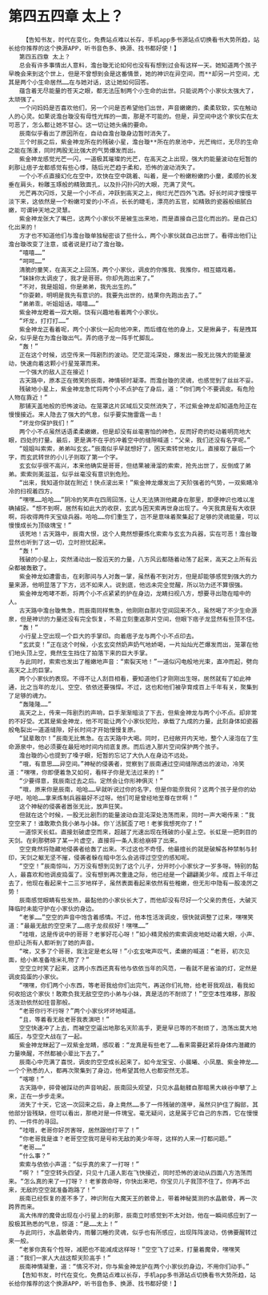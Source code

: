 # 第四五四章 太上？
        【告知书友，时代在变化，免费站点难以长存，手机app多书源站点切换看书大势所趋，站长给你推荐的这个换源APP，听书音色多、换源、找书都好使！】
       第四五四章 太上？
       总会有许多事情出人意料，澹台璇无论如何也没有有想到过会有这样一天。她知道两个孩子早晚会来到这个世上，但是不曾想到会是这番情景，她的神识在异空间，而**却另一片空间，尤其是两个小生命居然……在与她对话，这让她如何回答。
       蕴含着无尽能量的苍天之眼，都无法压制两个小生命的出世。只能说两个小家伙太强大了，太顽强了。
       一个问妈妈是否喜欢他们，另一个问是否希望他们出世，声音嫩嫩的，柔柔软软，实在触动人的心灵。如果说澹台璇没有母性光辉的一面，那是不可能的。但是，异空间中这个家伙实在太可恶了，怎么都让她不甘心。这一切让她头痛的要命。
       辰南似乎看出了原因所在，自动自澹台璇身边暂时消失了。
       三个时辰之后，紫金神龙所在的残破小星，澹台璇**所在的泉池中，光芒绚烂，无尽的生命之能在荡漾，同时两股无比强大的气势爆发而出。
       紫金神龙感觉光芒一闪，一道极其璀璨的光芒，在高天之上出现，强大的能量波动在短暂的刹那让痞子龙都感觉有些心悸，随后光芒趋于柔和，恐怖的波动消失了。
       一个小不点直接幻化在空中，欢快在空中跳着、叫着，是一个粉嫩粉嫩的小童，柔顺的长发垂在肩头，粉雕玉琢般的精致面孔，以及扑闪扑闪的大眼，充满了灵气。
       光芒再次闪烁，又是一个小不点，冲跃到高天之上，绚烂光芒四外飞洒。好长时间才慢慢平淡下来，这依然是一个粉嫩可爱的小不点，长长的睫毛，漂亮的五官，如精致的瓷器般细腻白嫩，可谓钟天地之灵慧。
       紫金神龙张大了嘴巴，这两个小家伙不是被生出来地，而是直接自己显化而出的。是自己幻化出来的！
       方才也不知道他们与澹台璇单独秘密谈了些什么，两个小家伙就自己出世了。看得出他们让澹台璇改变了注意，或者说是打动了澹台璇。
       “嘻嘻……”
       “呵呵……”
       清脆的童笑，在高天之上回荡，两个小家伙，调皮的你推我、我推你，相互嬉戏着。
       “妹妹你太调皮了，我才是哥哥。你却先跑出来了。”
       “不对，我是姐姐，你是弟弟，我先出生的。”
       “你耍赖，明明是我先有意识的。我要先出世的，结果你先跑出去了。”
       “弟弟乖，听姐姐话，嘻嘻……”
       紫金神龙瞪着一双大眼。饶有兴趣地看着两个小家伙。
       “坏龙，打打打……”
       紫金神龙正看着呢，两个小家伙一起向他冲来，而后缠在他的身上，又是揪鼻子，有是拽耳朵，似乎是在为澹台璇出气。弄的痞子龙一阵手忙脚乱。
       “轰！”
       正在这个时候，远空传来一阵剧烈的波动。茫茫混沌深处，爆发出一股无比强大的能量波动，快速向着这颗小行星笼罩而来。
       一个强大的敌人正在接近！
       古天路中，原本正在微笑的辰南，神情顿时凝滞。而澹台璇的灵魂，也感觉到了丝丝不妥。
       残破地小星上，紫金神龙急忙将两个小不点护在了身后，道：“你们两个不要调皮。有危险人物在靠近！”
       那铺天盖地般的恐怖波动。在笼罩这片区域后又突然消失了，不过紫金神龙却知道危险正在慢慢接近。来人隐去了强大的气息，似乎要实施雷霆一击！
       “坏龙你保护我们！”
       两个小不点虽然话语柔柔嫩嫩，但是却没有丝毫害怕的神色，反而好奇的眨动着明亮地大眼，四处的打量。最后，更是满不在乎的冲着空中的缝隙喊道：“父亲，我们还没有名字呢。”
       “姐姐叫索索，弟弟叫玄玄。”辰南似乎早就想好了，困天索转世地女儿，直接取了最后一个字，而玄武转世的小儿子则取了第一个字。
       玄玄似乎很不高兴，本来他确实是哥哥，但结果被滑溜的索索，抢先出世了，反倒成了弟弟。索索则美滋滋，似乎丝毫没有意识到危险。
       “出来，我知道你就在附近！快点滚出来！”紫金神龙爆发出了天阶强者的气势，一双紫睛冷冷的扫视着四方。
       “嘿嘿……哈哈……”阴冷的笑声在四周回荡，让人无法猜测他藏身在那里，即便神识也难以准确捕捉。“想不到啊，居然有如此大的收获，玄武与困天索再世身出现了。今天我真是有大收获啊，将收得两件天宝级兵器。哈哈……你们重生了，岂不是意味着聚集起了足够的灵魂能量，可以慢慢成长为顶级瑰宝！”
       该死地！古天路中，辰南大恨，这个人竟然想要炼化索索与玄玄为兵器，实在可恶！澹台璇显然也听到了这一切，立时担忧起来。
       “轰！”
       残破的小星上，突然涌动出一股滔天的力量，八方风云都随着动荡了起来，高天之上所有云朵都被轰散了。
       紫金神龙如遭雷击，在刹那间与人对轰一掌，虽然看不到对方，但是却能够感觉到强大的力量来源，他明显落了下方，远不如来人。说到底，他远未完全觉醒，所以功力还不算很强。
       紫金神龙咆哮不断，将两个小不点紧紧的护在身边，龙睛扫视八方，想要寻出隐在暗中的人。
       古天路中澹台璇焦急，而辰南同样焦急，他刚刚自那片空间回来不久，虽然喝了不少生命源泉，但是神识的力量还没有完全恢复，不易立刻重返那片空间，但眼下痞子龙显然有些顶不住。
       “轰！”
       小行星上空出现一个巨大的手掌印。向着痞子龙与两个小不点印去。
       “玄武变！”正在这个时候，小玄玄突然奶声奶气地娇喝，一片灿灿光芒爆发而出，笼罩在他们地头顶上空，竟然生生挡住了拍落下来的巨大手掌。
       与此同时，索索也发出了稚嫩地声音：“索裂天地！”一道似闪电般地光束，直冲而起，劈向高天之上的巨掌。
       两个小家伙的表现。不得不让人刮目相看，要知道他们才刚刚出生呀。居然就有了如此神通，比之当年的龙儿、空空、依依还要强悍。不过，这也和他们被孕育成百上千年有关，聚集到了足够的魂力。
       “轰隆隆……”
       高天之上，传来一阵剧烈的声响，巨手渐渐暗淡了下去，但紫金神龙与两个小不点。却非常的不好受。尤其是紫金神龙，他不可能让两个小家伙犯险，承载了九成的力量，此刻身体如瓷器般龟裂出一道道缝隙，好长时间才开始慢慢复原。
       “鼠辈敢尔！”辰南无比焦急。在古天路中大喝。同时，已经敞开内天地，整个人浸泡在了生命源泉中，他必须要在最短地时间内彻底复原。而后进入那片空间保护两个孩子。
       澹台璇的心也提到了嗓子眼，短暂的忘记了大仇人在身边不远处。
       “哦，有意思……异空间。”神秘的侵袭者，觉察到了辰南通过空间缝隙透出的波动，冷笑道：“嘿嘿，你即便着急又如何，看样子你是无法过来的！”
       “少要得意，我辰南过去之后。定然会让你形神俱灭！”
       “哦，原来你是辰南，哈哈……早就听说过你的名字，但是你能奈我何？这两个孩子是你的幼子吧，哈哈……拿来炼制兵器最好不过呀。他们可是曾经地至尊在世啊！”
       这个神秘的侵袭者嚣张无比，放声狂笑。
       但就在这个时候，一股无比剧烈的能量波动自混沌深处浩荡而来，同时一声大喝传来：“我空空来了！谁敢欺负我小弟与小妹。你丫活腻歪了吧！老爹我想死你了！”
       一道惊天长虹。直接划破虚空而来，超越了光速出现在残破的小星上空。长虹是一把刺目的天剑。在刹那劈碎了某一片虚空，直接将一条人影给崩碎了出来。
       空空竟然将隐藏地侵袭者给轰了出来。不过这也不奇怪，他最擅长的就是破解各种禁制与封印，天剑之躯无坚不摧，侵袭者躲在暗中怎么会逃得过空空的感知呢。
       “空空！”辰南惊叫，万万没有想到见到了这个儿子，分开时小小家伙才一岁多呀。特别的黏人，最喜欢和他调皮捣蛋了。没有想到再次重逢之际，他已经是一个翩翩美少年。成百上千年过去了，他现在看起来十二三岁地样子，虽然表面看起来依然有些稚嫩，但无形中隐有一股凌厉之势！
       辰南感觉眼睛有些发热，最黏他的小家伙长大了，而他却没有尽好一个父亲的责任，大破灭降临时未能守护在小家伙的身边。
       “老爹……”空空的声音中饱含着感情。不过，他本性活泼调皮，很快就调整了过来，嘿嘿笑道：“最最无敌的空空来了……痞子龙叔叔好！嘿嘿……”
       “哇哦，这是传说中的哥哥？老爹好花心呀！”如小精灵般的索索调皮地眨动着大眼，小声、但却让所有人都听到了她的声音。
       “唉，又多了个哥哥，我注定是老幺呀！”小玄玄唉声叹气，柔嫩的喊道：“老哥，初次见面，给小弟准备啥米礼物了？”
       空空立时笑了起来，这两小东西还真有他与依依当年的风范，一看就不是省油的灯，定然是调皮捣蛋的小家伙。
       “嘿嘿，你们两个小东西，等老哥我给你们出完气，再送你们礼物，给老哥我观战，看我如何收拾这个家伙！敢欺负我无敌空空的小弟与小妹，真是活的不耐烦了！”空空本性难移，那股活泼劲依然如往昔那般。
       “老哥你行不行呀？”两个小家伙坏坏地喊道。
       “且，等着看无敌老哥我表演吧！”
       空空快速冲了上去，而被空空逼出地那名天阶高手，更是早已等的不耐烦了，浩荡出莫大地威压，与空空大战在了一起。
       紫金神龙眯起了一双紫金龙睛，感叹着：“龙真是有些老了……看来需要赶紧将身体内潜藏的力量唤醒，不然都被小辈比下去了。”
       辰南心中充满了喜悦，调皮的空空成长起来了。如今龙宝宝、小晨曦、小凤凰、紫金神龙……一个个熟悉的人，都再次聚集到了身边，他希望其他人也都安然无恙。
       “喀嚓！”
       古天路中，碎骨被踩动的声音响起，辰南回头观望，只见水晶骷髅自那暗黑大峡谷中攀了上来，正在一步步走来。
       消失了十天，它这一次回来之后，身上竟然……多了一件残破的莲甲，虽然只护住了胸部，其他部分皆残缺，但可以看出，那绝对是一件瑰宝。毫无疑问，这是属于它自己的东西，它在慢慢的、一件件的寻回。
       “哇哦，老哥你好厉害呀，居然跟他打平了！”
       “你老哥我是谁？老哥空空我可是号称无敌的美少年呀，这样的人来一打都问题。”
       “老哥……”
       “什么事？”
       索索与依依小声道：“似乎真的来了一打呀！”
       “啊？！”空空转头四望，只见十几道人影在飞快接近，同时恐怖的波动从四面八方浩荡而来。“怎么真的来了一打呀？！老爹救命呀，你快出来吧，你宝贝儿子我顶不住了。你再不出来，无敌的空空就准备跑路了！”
       辰南已经恢复的差不多了，神识附在大魔天王的骸骨上，带着神秘莫测的水晶骸骨，再一次跨界而来。
       高大伟岸的魔骨出现在小行星上的刹那，辰南立时感觉到不太对劲，他在一瞬间感应到了一股极其熟悉的气息，惊道：“是……太上！”
       与此同行，水晶骸骨内，雨馨沉睡的灵魂，似乎也有所感应，出现阵阵波动，仿佛要醒转过来一般。
       “老爹你真有个性呀，减肥也不能减成这样呀！”空空飞了过来，打量着魔骨，嘿嘿笑道：“我们一家人大战这帮天阶高手！”
       辰南神情凝重，道：“情况不对，你与紫金神龙护在两个小家伙的身边，不用你们动手。”
       【告知书友，时代在变化，免费站点难以长存，手机app多书源站点切换看书大势所趋，站长给你推荐的这个换源APP，听书音色多、换源、找书都好使！】